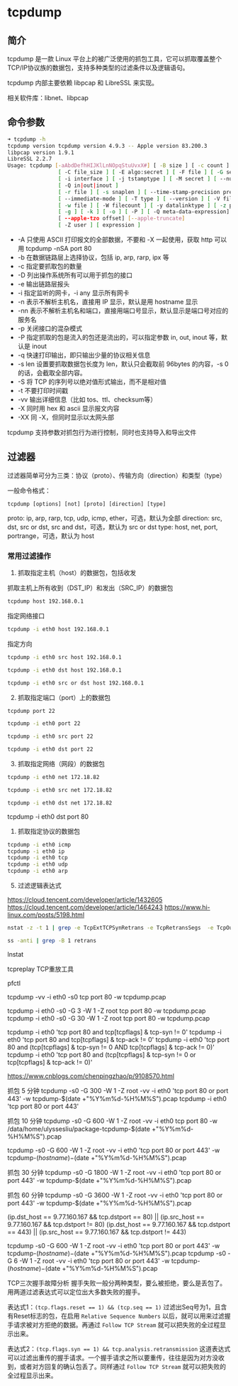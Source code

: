 # tcpdump

## 简介

tcpdump 是一款 Linux 平台上的被广泛使用的抓包工具，它可以抓取覆盖整个TCP/IP协议族的数据包，支持多种类型的过滤条件以及逻辑语句。

tcpdump 内部主要依赖 libpcap 和 LibreSSL 来实现。

相关软件库：libnet、libpcap

## 命令参数

```sh
➜ tcpdump -h
tcpdump version tcpdump version 4.9.3 -- Apple version 83.200.3
libpcap version 1.9.1
LibreSSL 2.2.7
Usage: tcpdump [-aAbdDefhHIJKlLnNOpqStuUvxX#] [ -B size ] [ -c count ]
                [ -C file_size ] [ -E algo:secret ] [ -F file ] [ -G seconds ]
                [ -i interface ] [ -j tstamptype ] [ -M secret ] [ --number ]
                [ -Q in|out|inout ]
                [ -r file ] [ -s snaplen ] [ --time-stamp-precision precision ]
                [ --immediate-mode ] [ -T type ] [ --version ] [ -V file ]
                [ -w file ] [ -W filecount ] [ -y datalinktype ] [ -z postrotate-command ]
                [ -g ] [ -k ] [ -o ] [ -P ] [ -Q meta-data-expression]
                [ --apple-tzo offset] [--apple-truncate]
                [ -Z user ] [ expression ]

```

* -A 只使用 ASCII 打印报文的全部数据，不要和 -X 一起使用，获取 http 可以用 tcpdump -nSA port 80
* -b 在数据链路层上选择协议，包括 ip, arp, rarp, ipx 等
* -c 指定要抓取包的数量
* -D 列出操作系统所有可以用于抓包的接口
* -e 输出链路层报头
* -i 指定监听的网卡，-i any 显示所有网卡
* -n 表示不解析主机名，直接用 IP 显示，默认是用 hostname 显示
* -nn 表示不解析主机名和端口，直接用端口号显示，默认显示是端口号对应的服务名
* -p 关闭接口的混杂模式
* -P 指定抓取的包是流入的包还是流出的，可以指定参数 in, out, inout 等，默认是 inout
* -q 快速打印输出，即只输出少量的协议相关信息
* -s len 设置要抓取数据包长度为 len，默认只会截取前 96bytes 的内容，-s 0 的话，会截取全部内容。
* -S 将 TCP 的序列号以绝对值形式输出，而不是相对值
* -t 不要打印时间戳
* -vv 输出详细信息（比如 tos、ttl、checksum等）
* -X 同时用 hex 和 ascii 显示报文内容
* -XX 同 -X，但同时显示以太网头部

tcpdump 支持参数对抓包行为进行控制，同时也支持导入和导出文件

## 过滤器

过滤器简单可分为三类：协议（proto）、传输方向（direction）和类型（type）

一般命令格式：

```
tcpdump [options] [not] [proto] [direction] [type]
```

proto: ip, arp, rarp, tcp, udp, icmp, ether，可选，默认为全部
direction: src, dst, src or dst, src and dst，可选，默认为 src or dst
type: host, net, port, portrange，可选，默认为 host

### 常用过滤操作

1. 抓取指定主机（host）的数据包，包括收发

抓取主机上所有收到（DST_IP）和发出（SRC_IP）的数据包

```sh
tcpdump host 192.168.0.1
```

指定网络接口

```sh
tcpdump -i eth0 host 192.168.0.1
```

指定方向

```sh
tcpdump -i eth0 src host 192.168.0.1
```

```sh
tcpdump -i eth0 dst host 192.168.0.1
```

```sh
tcpdump -i eth0 src or dst host 192.168.0.1
```

2. 抓取指定端口（port）上的数据包

```sh
tcpdump port 22
```

```sh
tcpdump -i eth0 port 22
```

```sh
tcpdump -i eth0 src port 22
```

```sh
tcpdump -i eth0 dst port 22
```

3. 抓取指定网络（网段）的数据包

```sh
tcpdump -i eth0 net 172.18.82
```

```sh
tcpdump -i eth0 src net 172.18.82
```

```sh
tcpdump -i eth0 dst net 172.18.82
```

tcpdump -i eth0 dst port 80


1. 抓取指定协议的数据包

```sh
tcpdump -i eth0 icmp
tcpdump -i eth0 ip
tcpdump -i eth0 tcp
tcpdump -i eth0 udp
tcpdump -i eth0 arp
```

5. 过滤逻辑表达式

https://cloud.tencent.com/developer/article/1432605
https://cloud.tencent.com/developer/article/1464243
https://www.hi-linux.com/posts/5198.html

```sh
nstat -z -t 1 | grep -e TcpExtTCPSynRetrans -e TcpRetransSegs  -e TcpOutSegs -e TcpInSegs
```

```sh
ss -anti | grep -B 1 retrans
```

lnstat

tcpreplay TCP重放工具

pfctl

tcpdump -vv -i eth0 -s0 tcp port 80 -w tcpdump.pcap

tcpdump -i eth0 -s0 -G 3 -W 1 -Z root tcp port 80 -w tcpdump.pcap
tcpdump -i eth0 -s0 -G 30 -W 1 -Z root tcp port 80 -w tcpdump.pcap

tcpdump -i eth0 'tcp port 80 and tcp[tcpflags] & tcp-syn != 0'
tcpdump -i eth0 'tcp port 80 and tcp[tcpflags] & tcp-ack != 0'
tcpdump -i eth0 'tcp port 80 and (tcp[tcpflags] & tcp-syn != 0 AND tcp[tcpflags] & tcp-ack != 0)'
tcpdump -i eth0 'tcp port 80 and (tcp[tcpflags] & tcp-syn != 0 or tcp[tcpflags] & tcp-ack != 0)'

https://www.cnblogs.com/chenpingzhao/p/9108570.html

抓包 5 分钟
tcpdump -s0 -G 300 -W 1 -Z root -vv -i eth0 'tcp port 80 or port 443' -w tcpdump-$(date +"%Y%m%d-%H%M%S").pcap
tcpdump -i eth0 'tcp port 80 or port 443'

抓包 10 分钟
tcpdump -s0 -G 600 -W 1 -Z root -vv -i eth0 tcp port 80 -w /data/home/ulyssesliu/package-tcpdump-$(date +"%Y%m%d-%H%M%S").pcap

tcpdump -s0 -G 600 -W 1 -Z root -vv -i eth0 'tcp port 80 or port 443' -w tcpdump-$(hostname)-$(date +"%Y%m%d-%H%M%S").pcap

抓包 30 分钟
tcpdump -s0 -G 1800 -W 1 -Z root -vv -i eth0 'tcp port 80 or port 443' -w tcpdump-$(date +"%Y%m%d-%H%M%S").pcap

抓包 60 分钟
tcpdump -s0 -G 3600 -W 1 -Z root -vv -i eth0 'tcp port 80 or port 443' -w tcpdump-$(date +"%Y%m%d-%H%M%S").pcap

(ip.dst_host == 9.77.160.167 && tcp.dstport == 80) || (ip.src_host == 9.77.160.167 && tcp.dstport != 80)
(ip.dst_host == 9.77.160.167 && tcp.dstport == 443) || (ip.src_host == 9.77.160.167 && tcp.dstport != 443)

tcpdump -s0 -G 600 -W 1 -Z root -vv -i eth0 'tcp port 80 or port 443' -w tcpdump-$(hostname)-$(date +"%Y%m%d-%H%M%S").pcap
tcpdump -s0 -G 6 -W 1 -Z root -vv -i eth0 'tcp port 80 or port 443' -w tcpdump-$(hostname)-$(date +"%Y%m%d-%H%M%S").pcap


TCP三次握手故障分析
握手失败一般分两种类型，要么被拒绝，要么是丢包了。用两道过滤表达式可以定位出大多数失败的握手。

表达式1：`(tcp.flags.reset == 1) && (tcp.seq == 1)` 过滤出Seq号为1，且含有Reset标志的包，在启用 `Relative Sequence Numbers` 以后，就可以用来过滤握手请求被对方拒绝的数据。再通过 `Follow TCP Stream` 就可以把失败的全过程显示出来。

表达式2：`(tcp.flags.syn == 1) && tcp.analysis.retransmission` 这道表达式可以过滤出重传的握手请求。一个握手请求之所以要重传，往往是因为对方没收到，或者对方回复的确认包丢了。同样通过 `Follow TCP Stream` 就可以把失败的全过程显示出来。
